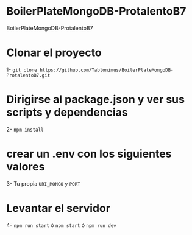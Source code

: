 # BoilerPlateMongoDB-ProtalentoB7
BoilerPlateMongoDB-ProtalentoB7

# Clonar el proyecto
1- `git clone https://github.com/Tablonimus/BoilerPlateMongoDB-ProtalentoB7.git`

# Dirigirse al package.json y ver sus scripts y dependencias
2- `npm install`

# crear un .env con los siguientes valores 
3- Tu propia `URI_MONGO` y `PORT` 

# Levantar el servidor
 4- `npm run start` ó `npm start` ó `npm run dev`